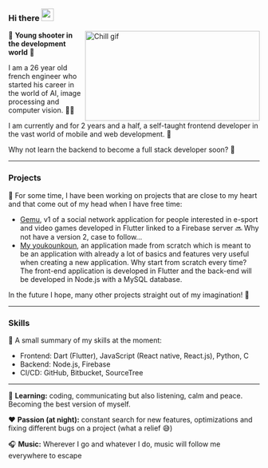 ### Hi there <img src="https://media.giphy.com/media/hvRJCLFzcasrR4ia7z/giphy.gif" width="25px">

[<img align="right" alt="Chill gif" src="https://gifdb.com/images/file/lofi-rooftop-study-night-chill-lqcvkej9ymld5zbv.gif" width="350" height="180" />](https://github.com/JurojinKun)

🌱 **Young shooter in the development world** 🌱

I am a 26 year old french engineer who started his career in the world of AI, image processing and computer vision. 👨‍🎓

I am currently and for 2 years and a half, a self-taught frontend developer in the vast world of mobile and web development. 📱

Why not learn the backend to become a full stack developer soon? 🧠

---

### Projects

🔭 For some time, I have been working on projects that are close to my heart and that come out of my head when I have free time:
- [Gemu](https://github.com/Gemu-Inc/Gemu_ui), v1 of a social network application for people interested in e-sport and video games developed in Flutter linked to a Firebase server 🔜 Why not have a version 2, case to follow...
- [My youkounkoun](https://github.com/JurojinKun/my_youkounkoun_front), an application made from scratch which is meant to be an application with already a lot of basics and features very useful when creating a new application. Why start from scratch every time? The front-end application is developed in Flutter and the back-end will be developed in Node.js with a MySQL database.

In the future I hope, many other projects straight out of my imagination! 🤔

---

### Skills

💭 A small summary of my skills at the moment:
- Frontend: Dart (Flutter), JavaScript (React native, React.js), Python, C
- Backend: Node.js, Firebase
- CI/CD: GitHub, Bitbucket, SourceTree

---

💼 **Learning:** coding, communicating but also listening, calm and peace. Becoming the best version of myself.

❤️ **Passion (at night):** constant search for new features, optimizations and fixing different bugs on a project (what a relief 😅)

🎧 **Music:** Wherever I go and whatever I do, music will follow me everywhere to escape
